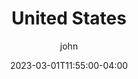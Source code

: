 ---
date: 2023-03-01T11:55:00-04:00
title: "United States"
ab: "USA"
seo_title: "Contact United States Senators and Member of parliament"
description: Contact United States representatives
author: john
url: /usa/
flag: flag.png
weight: 1
---